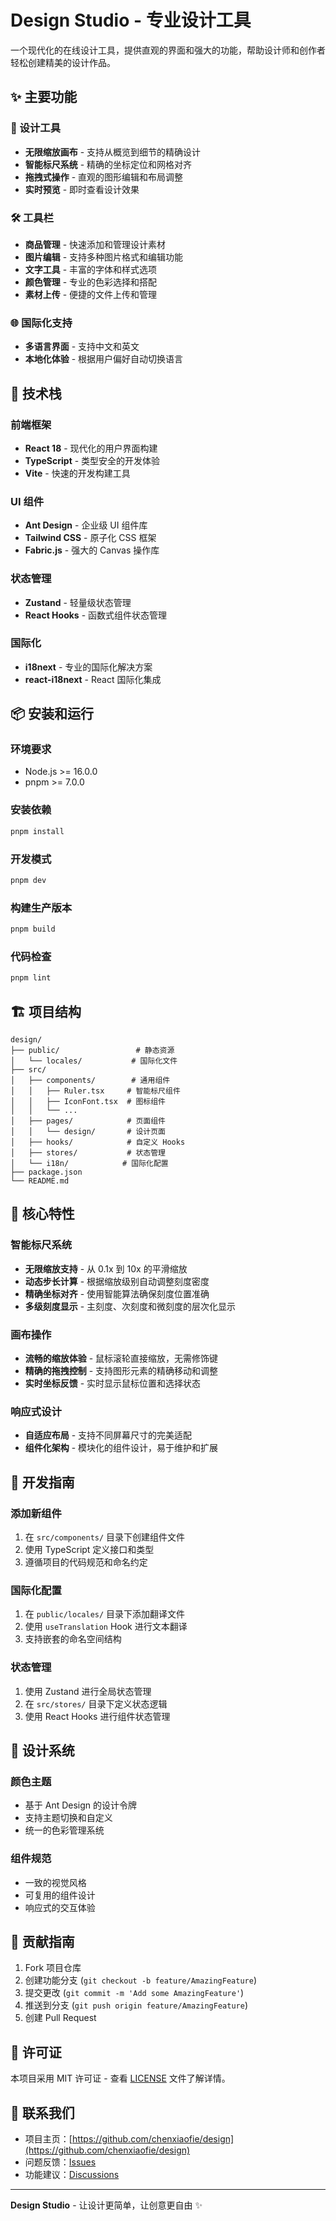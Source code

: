 # Design Studio - 专业设计工具

一个现代化的在线设计工具，提供直观的界面和强大的功能，帮助设计师和创作者轻松创建精美的设计作品。

## ✨ 主要功能

### 🎨 设计工具

- **无限缩放画布** - 支持从概览到细节的精确设计
- **智能标尺系统** - 精确的坐标定位和网格对齐
- **拖拽式操作** - 直观的图形编辑和布局调整
- **实时预览** - 即时查看设计效果

### 🛠️ 工具栏

- **商品管理** - 快速添加和管理设计素材
- **图片编辑** - 支持多种图片格式和编辑功能
- **文字工具** - 丰富的字体和样式选项
- **颜色管理** - 专业的色彩选择和搭配
- **素材上传** - 便捷的文件上传和管理

### 🌐 国际化支持

- **多语言界面** - 支持中文和英文
- **本地化体验** - 根据用户偏好自动切换语言

## 🚀 技术栈

### 前端框架

- **React 18** - 现代化的用户界面构建
- **TypeScript** - 类型安全的开发体验
- **Vite** - 快速的开发构建工具

### UI 组件

- **Ant Design** - 企业级 UI 组件库
- **Tailwind CSS** - 原子化 CSS 框架
- **Fabric.js** - 强大的 Canvas 操作库

### 状态管理

- **Zustand** - 轻量级状态管理
- **React Hooks** - 函数式组件状态管理

### 国际化

- **i18next** - 专业的国际化解决方案
- **react-i18next** - React 国际化集成

## 📦 安装和运行

### 环境要求

- Node.js >= 16.0.0
- pnpm >= 7.0.0

### 安装依赖

```bash
pnpm install
```

### 开发模式

```bash
pnpm dev
```

### 构建生产版本

```bash
pnpm build
```

### 代码检查

```bash
pnpm lint
```

## 🏗️ 项目结构

```
design/
├── public/                 # 静态资源
│   └── locales/           # 国际化文件
├── src/
│   ├── components/        # 通用组件
│   │   ├── Ruler.tsx     # 智能标尺组件
│   │   ├── IconFont.tsx  # 图标组件
│   │   └── ...
│   ├── pages/            # 页面组件
│   │   └── design/       # 设计页面
│   ├── hooks/            # 自定义 Hooks
│   ├── stores/           # 状态管理
│   └── i18n/            # 国际化配置
├── package.json
└── README.md
```

## 🎯 核心特性

### 智能标尺系统

- **无限缩放支持** - 从 0.1x 到 10x 的平滑缩放
- **动态步长计算** - 根据缩放级别自动调整刻度密度
- **精确坐标对齐** - 使用智能算法确保刻度位置准确
- **多级刻度显示** - 主刻度、次刻度和微刻度的层次化显示

### 画布操作

- **流畅的缩放体验** - 鼠标滚轮直接缩放，无需修饰键
- **精确的拖拽控制** - 支持图形元素的精确移动和调整
- **实时坐标反馈** - 实时显示鼠标位置和选择状态

### 响应式设计

- **自适应布局** - 支持不同屏幕尺寸的完美适配
- **组件化架构** - 模块化的组件设计，易于维护和扩展

## 🔧 开发指南

### 添加新组件

1. 在 `src/components/` 目录下创建组件文件
2. 使用 TypeScript 定义接口和类型
3. 遵循项目的代码规范和命名约定

### 国际化配置

1. 在 `public/locales/` 目录下添加翻译文件
2. 使用 `useTranslation` Hook 进行文本翻译
3. 支持嵌套的命名空间结构

### 状态管理

1. 使用 Zustand 进行全局状态管理
2. 在 `src/stores/` 目录下定义状态逻辑
3. 使用 React Hooks 进行组件状态管理

## 🎨 设计系统

### 颜色主题

- 基于 Ant Design 的设计令牌
- 支持主题切换和自定义
- 统一的色彩管理系统

### 组件规范

- 一致的视觉风格
- 可复用的组件设计
- 响应式的交互体验

## 📝 贡献指南

1. Fork 项目仓库
2. 创建功能分支 (`git checkout -b feature/AmazingFeature`)
3. 提交更改 (`git commit -m 'Add some AmazingFeature'`)
4. 推送到分支 (`git push origin feature/AmazingFeature`)
5. 创建 Pull Request

## 📄 许可证

本项目采用 MIT 许可证 - 查看 [LICENSE](LICENSE) 文件了解详情。

## 🤝 联系我们

- 项目主页：[https://github.com/chenxiaofie/design](https://github.com/chenxiaofie/design)
- 问题反馈：[Issues](https://github.com/chenxiaofie/design/issues)
- 功能建议：[Discussions](https://github.com/chenxiaofie/design/discussions)

---

**Design Studio** - 让设计更简单，让创意更自由 ✨
